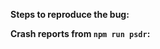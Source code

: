 <!--
SPDX-FileCopyrightText: 2021 The Manyverse Authors

SPDX-License-Identifier: CC0-1.0
-->

<!-- Please fill out the sections below.
Be kind and objective when writing in text. Thanks for informing us! :) -->

**Steps to reproduce the bug:**


**Crash reports from `npm run psdr`:**

